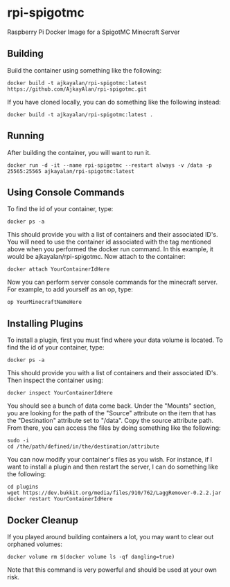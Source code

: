 # rpi-spigotmc
Raspberry Pi Docker Image for a SpigotMC Minecraft Server

## Building
Build the container using something like the following:  

`docker build -t ajkayalan/rpi-spigotmc:latest https://github.com/AjkayAlan/rpi-spigotmc.git`  

If you have cloned locally, you can do something like the following instead:  

`docker build -t ajkayalan/rpi-spigotmc:latest .`  

## Running
After building the container, you will want to run it.  

`docker run -d -it --name rpi-spigotmc --restart always -v /data -p 25565:25565 ajkayalan/rpi-spigotmc:latest`  

## Using Console Commands
To find the id of your container, type:  

`docker ps -a`  

This should provide you with a list of containers and their associated ID's. You will need to use the container id associated with the tag mentioned above when you performed the docker run command. In this example, it would be ajkayalan/rpi-spigotmc. Now attach to the container:  

`docker attach YourContainerIdHere`  

Now you can perform server console commands for the minecraft server. For example, to add yourself as an op, type:  

`op YourMinecraftNameHere`  

## Installing Plugins
To install a plugin, first you must find where your data volume is located. To find the id of your container, type:  

`docker ps -a`  

This should provide you with a list of containers and their associated ID's.  Then inspect the container using:    

`docker inspect YourContainerIdHere`  

You should see a bunch of data come back. Under the "Mounts" section, you are looking for the path of the "Source" attribute on the item that has the "Destination" attribute set to "/data". Copy the source attribute path. From there, you can access the files by doing something like the following:  

`sudo -i`  
`cd /the/path/defined/in/the/destination/attribute`  

You can now modify your container's files as you wish. For instance, if I want to install a plugin and then restart the server, I can do something like the following:  

`cd plugins`  
`wget https://dev.bukkit.org/media/files/910/762/LaggRemover-0.2.2.jar`  
`docker restart YourContainerIdHere`  

## Docker Cleanup
If you played around building containers a lot, you may want to clear out orphaned volumes:  

`docker volume rm $(docker volume ls -qf dangling=true)`  

Note that this command is very powerful and should be used at your own risk.
